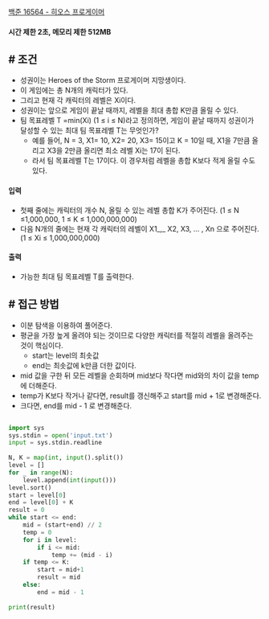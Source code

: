 [백준 16564 - 히오스 프로게이머](https://www.acmicpc.net/problem/16564)

#### **시간 제한 2초, 메모리 제한 512MB**

## **# 조건**

- 성권이는 Heroes of the Storm 프로게이머 지망생이다.
- 이 게임에는 총 N개의 캐릭터가 있다. 
- 그리고 현재 각 캐릭터의 레벨은 Xi이다. 
- 성권이는 앞으로 게임이 끝날 때까지, 레벨을 최대 총합 K만큼 올릴 수 있다.
- 팀 목표레벨 T =min(Xi) (1 ≤ i ≤ N)라고 정의하면, 게임이 끝날 때까지 성권이가 달성할 수 있는 최대 팀 목표레벨 T는 무엇인가?
	- 예를 들어, N = 3, X1= 10, X2= 20, X3= 15이고 K = 10일 때, X1을 7만큼 올리고 X3을 2만큼 올리면 최소 레벨 Xi는 17이 된다. 
	- 라서 팀 목표레벨 T는 17이다. 이 경우처럼 레벨을 총합 K보다 적게 올릴 수도 있다.

#### **입력**
- 첫째 줄에는 캐릭터의 개수 N, 올릴 수 있는 레벨 총합 K가 주어진다. (1 ≤ N ≤1,000,000, 1 ≤ K ≤ 1,000,000,000)
- 다음 N개의 줄에는 현재 각 캐릭터의 레벨이 X1_,_ X2, X3, ... , Xn 으로 주어진다. (1 ≤ Xi ≤ 1,000,000,000)

#### **출력**
- 가능한 최대 팀 목표레벨 T를 출력한다.

## **# 접근 방법**

- 이분 탐색을 이용하여 풀어준다.
- 평균을 가장 높게 올려야 되는 것이므로 다양한 캐릭터를 적절히 레벨을 올려주는 것이 핵심이다.
	- start는 level의 최솟값
	- end는 최솟값에 k만큼 더한 값이다.
- mid 값을 구한 뒤 모든 레벨을 순회하며 mid보다 작다면 mid와의 차이 값을 temp에 더해준다.
- temp가 K보다 작거나 같다면, result를 갱신해주고 start를 mid + 1로 변경해준다.
- 크다면, end를 mid - 1 로 변경해준다.

```python

import sys  
sys.stdin = open('input.txt')  
input = sys.stdin.readline  
  
N, K = map(int, input().split())  
level = []  
for _ in range(N):  
    level.append(int(input()))  
level.sort()  
start = level[0]  
end = level[0] + K  
result = 0  
while start <= end:  
    mid = (start+end) // 2  
    temp = 0  
    for i in level:  
        if i <= mid:  
            temp += (mid - i)  
    if temp <= K:  
        start = mid+1  
        result = mid  
    else:  
        end = mid - 1  
  
print(result)
```